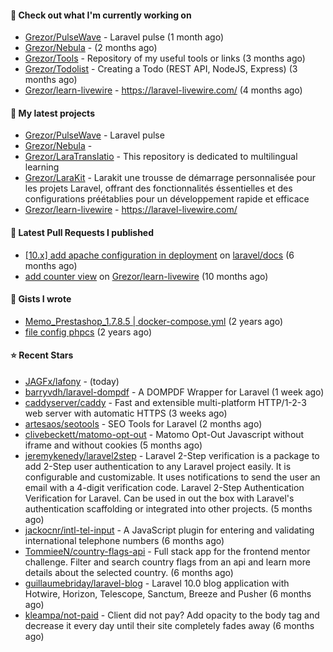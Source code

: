 #### 👷 Check out what I'm currently working on

- [Grezor/PulseWave](https://github.com/Grezor/PulseWave) - Laravel pulse (1 month ago)
- [Grezor/Nebula](https://github.com/Grezor/Nebula) -  (2 months ago)
- [Grezor/Tools](https://github.com/Grezor/Tools) - Repository of my useful tools or links (3 months ago)
- [Grezor/Todolist](https://github.com/Grezor/Todolist) - Creating a Todo (REST API, NodeJS, Express) (3 months ago)
- [Grezor/learn-livewire](https://github.com/Grezor/learn-livewire) - https://laravel-livewire.com/ (4 months ago)

#### 🌱 My latest projects

- [Grezor/PulseWave](https://github.com/Grezor/PulseWave) - Laravel pulse
- [Grezor/Nebula](https://github.com/Grezor/Nebula) - 
- [Grezor/LaraTranslatio](https://github.com/Grezor/LaraTranslatio) - This repository is dedicated to multilingual learning 
- [Grezor/LaraKit](https://github.com/Grezor/LaraKit) - Larakit une trousse de démarrage personnalisée pour les projets Laravel, offrant des fonctionnalités éssentielles et des configurations préétablies pour un développement rapide et efficace
- [Grezor/learn-livewire](https://github.com/Grezor/learn-livewire) - https://laravel-livewire.com/

#### 🔨 Latest Pull Requests I published

- [[10.x] add apache configuration in deployment](https://github.com/laravel/docs/pull/9349) on [laravel/docs](https://github.com/laravel/docs) (6 months ago)
- [add counter view](https://github.com/Grezor/learn-livewire/pull/1) on [Grezor/learn-livewire](https://github.com/Grezor/learn-livewire) (10 months ago)

#### 📓 Gists I wrote

- [Memo_Prestashop_1.7.8.5 | docker-compose.yml](https://gist.github.com/eb78b378ed9f40780dc077b361ead337) (2 years ago)
- [file config phpcs](https://gist.github.com/27d8a6056d2e171aed20c26699439861) (2 years ago)

#### ⭐ Recent Stars

- [JAGFx/lafony](https://github.com/JAGFx/lafony) -  (today)
- [barryvdh/laravel-dompdf](https://github.com/barryvdh/laravel-dompdf) - A DOMPDF Wrapper for Laravel (1 week ago)
- [caddyserver/caddy](https://github.com/caddyserver/caddy) - Fast and extensible multi-platform HTTP/1-2-3 web server with automatic HTTPS (3 weeks ago)
- [artesaos/seotools](https://github.com/artesaos/seotools) - SEO Tools for Laravel (2 months ago)
- [clivebeckett/matomo-opt-out](https://github.com/clivebeckett/matomo-opt-out) - Matomo Opt-Out Javascript without iframe and without cookies (5 months ago)
- [jeremykenedy/laravel2step](https://github.com/jeremykenedy/laravel2step) - Laravel 2-Step verification is a package to add 2-Step user authentication to any Laravel project easily. It is configurable and customizable. It uses notifications to send the user an email with a 4-digit verification code.  Laravel 2-Step Authentication Verification for Laravel. Can be used in out the box with Laravel&#39;s authentication scaffolding or integrated into other projects. (5 months ago)
- [jackocnr/intl-tel-input](https://github.com/jackocnr/intl-tel-input) - A JavaScript plugin for entering and validating international telephone numbers (6 months ago)
- [TommieeN/country-flags-api](https://github.com/TommieeN/country-flags-api) - Full stack app for the frontend mentor challenge. Filter and search country flags from an api and learn more details about the selected country. (6 months ago)
- [guillaumebriday/laravel-blog](https://github.com/guillaumebriday/laravel-blog) - Laravel 10.0 blog application with Hotwire, Horizon, Telescope, Sanctum, Breeze and Pusher (6 months ago)
- [kleampa/not-paid](https://github.com/kleampa/not-paid) - Client did not pay? Add opacity to the body tag and decrease it every day until their site completely fades away (6 months ago)
